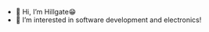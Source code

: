 - 👋 Hi, I’m Hillgate😁
- 👀 I’m interested in software development and electronics!


<!--nn
-  I’m looking to collaborate on ...
#- 📫 How to reach me ...
- 🌱 I’m currently looking for repositories that I can start contributing to!

Hillgates/Hillgates is a ✨ special ✨ repository because its `README.md` (this file) appears on your GitHub profile.
You can click the Preview link to take a look at your changes.
--->
